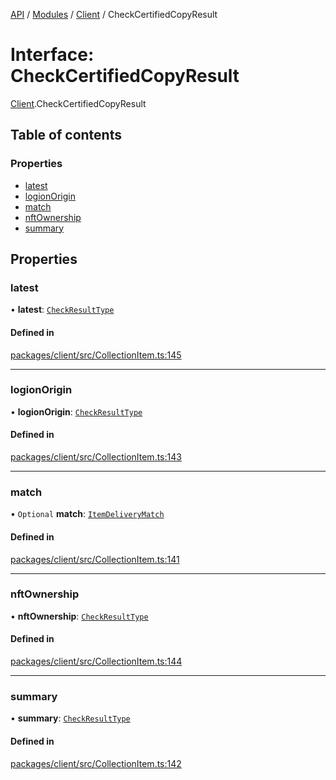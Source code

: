 [API](../API.md) / [Modules](../modules.md) / [Client](../modules/Client.md) / CheckCertifiedCopyResult

# Interface: CheckCertifiedCopyResult

[Client](../modules/Client.md).CheckCertifiedCopyResult

## Table of contents

### Properties

- [latest](Client.CheckCertifiedCopyResult.md#latest)
- [logionOrigin](Client.CheckCertifiedCopyResult.md#logionorigin)
- [match](Client.CheckCertifiedCopyResult.md#match)
- [nftOwnership](Client.CheckCertifiedCopyResult.md#nftownership)
- [summary](Client.CheckCertifiedCopyResult.md#summary)

## Properties

### latest

• **latest**: [`CheckResultType`](../enums/Client.CheckResultType.md)

#### Defined in

[packages/client/src/CollectionItem.ts:145](https://github.com/logion-network/logion-api/blob/main/packages/client/src/CollectionItem.ts#L145)

___

### logionOrigin

• **logionOrigin**: [`CheckResultType`](../enums/Client.CheckResultType.md)

#### Defined in

[packages/client/src/CollectionItem.ts:143](https://github.com/logion-network/logion-api/blob/main/packages/client/src/CollectionItem.ts#L143)

___

### match

• `Optional` **match**: [`ItemDeliveryMatch`](Client.ItemDeliveryMatch.md)

#### Defined in

[packages/client/src/CollectionItem.ts:141](https://github.com/logion-network/logion-api/blob/main/packages/client/src/CollectionItem.ts#L141)

___

### nftOwnership

• **nftOwnership**: [`CheckResultType`](../enums/Client.CheckResultType.md)

#### Defined in

[packages/client/src/CollectionItem.ts:144](https://github.com/logion-network/logion-api/blob/main/packages/client/src/CollectionItem.ts#L144)

___

### summary

• **summary**: [`CheckResultType`](../enums/Client.CheckResultType.md)

#### Defined in

[packages/client/src/CollectionItem.ts:142](https://github.com/logion-network/logion-api/blob/main/packages/client/src/CollectionItem.ts#L142)
